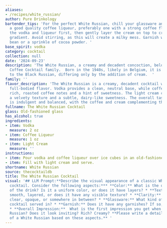 ```yaml
---
aliases:
- /recipes/white_russian/
author: Pure Drinkology
bartender_tips: 'For the perfect White Russian, chill your glassware and vodka. Use
  a good quality coffee liqueur, preferably one with a strong coffee flavor. Pour
  the vodka and liqueur first, then gently layer the cream on top to create a beautiful
  gradient. Avoid stirring, as this will create a milky mess. Garnish with a coffee
  bean or a sprinkle of cocoa powder. '
base_spirit: vodka
category: cocktail
collection: null
date: '2024-09-23'
description: 'The White Russian, a creamy and decadent concoction, belongs to the
  Coffee Cocktail family.  Born in the 1940s, likely in Belgium, it is a close cousin
  to the Black Russian, differing only by the addition of cream.  '
family: ''
flavor_description: 'The White Russian is a creamy, decadent cocktail with a smooth,
  full-bodied flavor. Vodka provides a clean, neutral base, while coffee liqueur adds
  rich, roasted coffee notes and a hint of sweetness. The light cream contributes
  a velvety texture and a subtle, dairy-like sweetness. The overall taste profile
  is indulgent and balanced, with the coffee and cream complementing the vodka beautifully. '
fullname: The White Russian Cocktail
glass: Old-fashioned glass
has_alcohol: true
ingredients:
- item: Vodka
  measure: 2 oz
- item: Coffee Liqueur
  measure: 1 oz
- item: Light Cream
  measure: ''
instructions:
- item: Pour vodka and coffee liqueur over ice cubes in an old-fashioned glass.
- item: Fill with light cream and serve.
shortname: White Russian
source: thecocktaildb
title: The White Russian Cocktail
visual: '## LLM Prompt:**Describe the visual appearance of a classic White Russian
  cocktail. Consider the following aspects:*** **Color:** What is the overall color
  of the drink? Is it a uniform color, or does it have layers? * **Texture:** Is it
  smooth, layered, or does it have any visible texture? * **Clarity:** Is the drink
  clear, opaque, or somewhere in between? * **Glassware:** What kind of glass is the
  cocktail served in? * **Garnish:** Does it have any garnishes? If so, describe them.
  * **Overall Impression:**  What is the first impression you get when you see a White
  Russian? Does it look inviting? Rich? Creamy? **Please write a detailed description
  of a White Russian based on these aspects.** '
---
```



